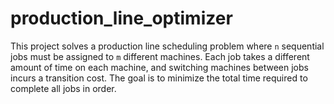 # production_line_optimizer
This project solves a production line scheduling problem where `n` sequential jobs must be assigned to `m` different machines. Each job takes a different amount of time on each machine, and switching machines between jobs incurs a transition cost. The goal is to minimize the total time required to complete all jobs in order.
